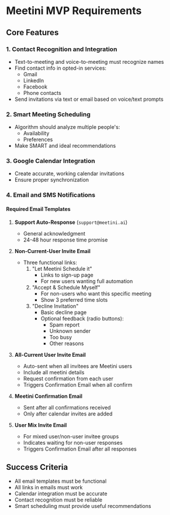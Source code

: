 # Meetini MVP Requirements

## Core Features

### 1. Contact Recognition and Integration
- Text-to-meeting and voice-to-meeting must recognize names
- Find contact info in opted-in services:
  - Gmail
  - LinkedIn
  - Facebook
  - Phone contacts
- Send invitations via text or email based on voice/text prompts

### 2. Smart Meeting Scheduling
- Algorithm should analyze multiple people's:
  - Availability
  - Preferences
- Make SMART and ideal recommendations

### 3. Google Calendar Integration
- Create accurate, working calendar invitations
- Ensure proper synchronization

### 4. Email and SMS Notifications

#### Required Email Templates

1. **Support Auto-Response** (`support@meetini.ai`)
   - General acknowledgment
   - 24-48 hour response time promise

2. **Non-Current-User Invite Email**
   - Three functional links:
     1. "Let Meetini Schedule it"
        - Links to sign-up page
        - For new users wanting full automation
     2. "Accept & Schedule Myself"
        - For non-users who want this specific meeting
        - Show 3 preferred time slots
     3. "Decline Invitation"
        - Basic decline page
        - Optional feedback (radio buttons):
          - Spam report
          - Unknown sender
          - Too busy
          - Other reasons

3. **All-Current User Invite Email**
   - Auto-sent when all invitees are Meetini users
   - Include all meetini details
   - Request confirmation from each user
   - Triggers Confirmation Email when all confirm

4. **Meetini Confirmation Email**
   - Sent after all confirmations received
   - Only after calendar invites are added

5. **User Mix Invite Email**
   - For mixed user/non-user invitee groups
   - Indicates waiting for non-user responses
   - Triggers Confirmation Email after all responses

## Success Criteria
- All email templates must be functional
- All links in emails must work
- Calendar integration must be accurate
- Contact recognition must be reliable
- Smart scheduling must provide useful recommendations
